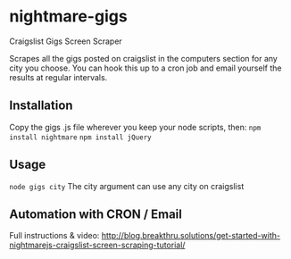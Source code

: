 # nightmare-gigs
Craigslist Gigs Screen Scraper

Scrapes all the gigs posted on craigslist in the computers section for any city you choose. You can hook this up to a cron job and email yourself the results at regular intervals.

## Installation
Copy the gigs .js file wherever you keep your node scripts, then: 
`npm install nightmare`
`npm install jQuery`


## Usage
`node gigs city`
The city argument can use any city on craigslist

## Automation with CRON / Email
Full instructions & video: http://blog.breakthru.solutions/get-started-with-nightmarejs-craigslist-screen-scraping-tutorial/

